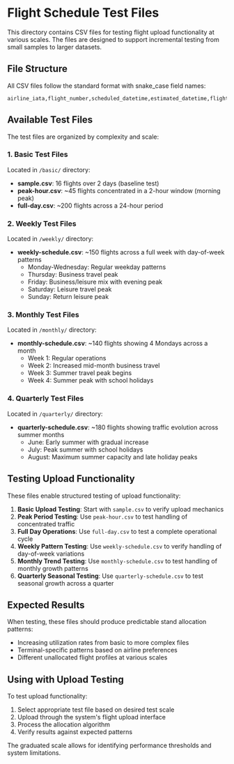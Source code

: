 # Flight Schedule Test Files

This directory contains CSV files for testing flight upload functionality at various scales. The files are designed to support incremental testing from small samples to larger datasets.

## File Structure

All CSV files follow the standard format with snake_case field names:
```
airline_iata,flight_number,scheduled_datetime,estimated_datetime,flight_nature,origin_destination_iata,aircraft_type_iata,terminal,seat_capacity
```

## Available Test Files

The test files are organized by complexity and scale:

### 1. Basic Test Files
Located in `/basic/` directory:
- **sample.csv**: 16 flights over 2 days (baseline test)
- **peak-hour.csv**: ~45 flights concentrated in a 2-hour window (morning peak)
- **full-day.csv**: ~200 flights across a 24-hour period

### 2. Weekly Test Files
Located in `/weekly/` directory:
- **weekly-schedule.csv**: ~150 flights across a full week with day-of-week patterns
  - Monday-Wednesday: Regular weekday patterns
  - Thursday: Business travel peak
  - Friday: Business/leisure mix with evening peak
  - Saturday: Leisure travel peak
  - Sunday: Return leisure peak

### 3. Monthly Test Files
Located in `/monthly/` directory:
- **monthly-schedule.csv**: ~140 flights showing 4 Mondays across a month
  - Week 1: Regular operations
  - Week 2: Increased mid-month business travel
  - Week 3: Summer travel peak begins
  - Week 4: Summer peak with school holidays

### 4. Quarterly Test Files
Located in `/quarterly/` directory:
- **quarterly-schedule.csv**: ~180 flights showing traffic evolution across summer months
  - June: Early summer with gradual increase
  - July: Peak summer with school holidays
  - August: Maximum summer capacity and late holiday peaks

## Testing Upload Functionality

These files enable structured testing of upload functionality:

1. **Basic Upload Testing**: Start with `sample.csv` to verify upload mechanics
2. **Peak Period Testing**: Use `peak-hour.csv` to test handling of concentrated traffic
3. **Full Day Operations**: Use `full-day.csv` to test a complete operational cycle
4. **Weekly Pattern Testing**: Use `weekly-schedule.csv` to verify handling of day-of-week variations
5. **Monthly Trend Testing**: Use `monthly-schedule.csv` to test handling of monthly growth patterns
6. **Quarterly Seasonal Testing**: Use `quarterly-schedule.csv` to test seasonal growth across a quarter

## Expected Results

When testing, these files should produce predictable stand allocation patterns:
- Increasing utilization rates from basic to more complex files
- Terminal-specific patterns based on airline preferences
- Different unallocated flight profiles at various scales

## Using with Upload Testing

To test upload functionality:
1. Select appropriate test file based on desired test scale
2. Upload through the system's flight upload interface
3. Process the allocation algorithm
4. Verify results against expected patterns

The graduated scale allows for identifying performance thresholds and system limitations. 